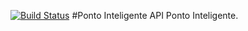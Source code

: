 [![Build Status](https://travis-ci.org/cristianmayco/ponto-inteligente.svg?branch=master)](https://travis-ci.org/cristianmayco/ponto-inteligente)
#Ponto Inteligente
API Ponto Inteligente.